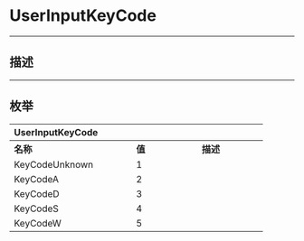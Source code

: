 # UserInputKeyCode

------------------------------------------------------------------------------------------
## 描述



------------------------------------------------------------------------------------------
## 枚举

|<div style="width:200px">UserInputKeyCode</div>|<div style="width:100px"></div>|<div style="width:100px"></div>|
|:---|:---|:---|
|**名称**|**值**|**描述**|
|KeyCodeUnknown|1||
|KeyCodeA|2||
|KeyCodeD|3||
|KeyCodeS|4||
|KeyCodeW|5||
